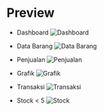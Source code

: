 # Preview

- Dashboard
![Dashboard](/../../../../rikughi/tcpv2/blob/main/assets/images/dokumentasi/tcp/3.png)

- Data Barang
![Data Barang](/../../../../rikughi/tcpv2/blob/main/assets/images/dokumentasi/tcp/4.png)

- Penjualan
![Penjualan](/../../../../rikughi/tcpv2/blob/main/assets/images/dokumentasi/tcp/8.png)

- Grafik
![Grafik](/../../../../rikughi/tcpv2/blob/main/assets/images/dokumentasi/tcp/9.png)

- Transaksi
![Transaksi](/../../../../rikughi/tcpv2/blob/main/assets/images/dokumentasi/tcp/10.png)

- Stock < 5
![Stock](/../../../../rikughi/tcpv2/blob/main/assets/images/dokumentasi/tcp/11.png)
